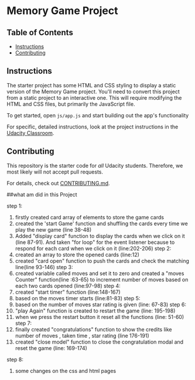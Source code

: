 # Memory Game Project

## Table of Contents

* [Instructions](#instructions)
* [Contributing](#contributing)

## Instructions

The starter project has some HTML and CSS styling to display a static version of the Memory Game project. You'll need to convert this project from a static project to an interactive one. This will require modifying the HTML and CSS files, but primarily the JavaScript file.

To get started, open `js/app.js` and start building out the app's functionality

For specific, detailed instructions, look at the project instructions in the [Udacity Classroom](https://classroom.udacity.com/me).

## Contributing

This repository is the starter code for _all_ Udacity students. Therefore, we most likely will not accept pull requests.

For details, check out [CONTRIBUTING.md](CONTRIBUTING.md).

##what am did in this Project

step 1:
  1.  firstly created card array of elements to store the game cards
  2.  created the 'start Game' function and shuffling the cards every time
       we play the new game (line 38-48)
  3.  Added "display card"  function  to display the cards when we click on it
      (line 87-91). And taken "for  loop" for the event listener because to
      respond for each card when we click on it (line:202-206)
 step 2:
   1.  created an array to store the opened cards  (line:12)
   2.  created "card open" function to push the cards and
       check the matching line(line 93-146)
 step 3:
   1.   created variable called moves and set it to zero
        and created a "moves Counter" function(line :63-65) to increment number
        of moves based on each two cards opened (line:97-98)
 step 4:
   1.   created  "start timer" function (line:148-167)
   2.   based on the moves timer starts (line:81-83)
 step 5:
   1.   based on the number of moves star rating is given (line: 67-83)
 step 6:
   1.   "play Again"  function is created to restart the game (line: 195-198)
   2.   when we press the restart button it reset all the functions
        (line: 51-60)  
 step 7:
   1.   finally created "congratulations" function to show the credits
        like number of moves , taken time , star rating (line 176-191)
   2.   created "close model" function to close the congratulation modal
         and reset the game (line: 169-174)   

  step 8:
   1.    some changes on the css and html pages         

